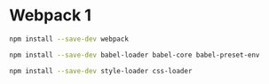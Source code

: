 
# Webpack 1

```bash
npm install --save-dev webpack
```

```bash
npm install --save-dev babel-loader babel-core babel-preset-env
```

```bash
npm install --save-dev style-loader css-loader
```
